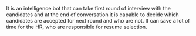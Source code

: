 It is an intelligence bot that can take first round of interview
with the candidates and at the end of conversation it is capable to decide
which candidates are accepted for next round and who are not. It can save a
lot of time for the HR, who are responsible for resume selection.
